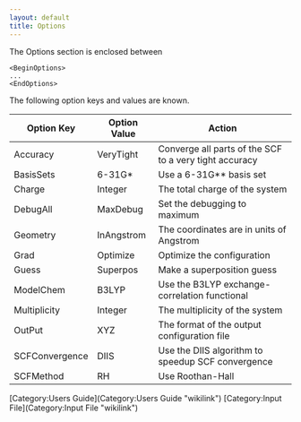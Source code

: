 ```yaml
---
layout: default
title: Options
---
```


The Options section is enclosed between

    <BeginOptions>
    ...
    <EndOptions>

The following option keys and values are known.

|Option Key|Option Value|Action|
|----------|------------|------|
|Accuracy|VeryTight|Converge all parts of the SCF to a very tight accuracy|
|BasisSets|6-31G\*|Use a 6-31G\*\* basis set|
|Charge|Integer|The total charge of the system|
|DebugAll|MaxDebug|Set the debugging to maximum|
|Geometry|InAngstrom|The coordinates are in units of Angstrom|
|Grad|Optimize|Optimize the configuration|
|Guess|Superpos|Make a superposition guess|
|ModelChem|B3LYP|Use the B3LYP exchange-correlation functional|
|Multiplicity|Integer|The multiplicity of the system|
|OutPut|XYZ|The format of the output configuration file|
|SCFConvergence|DIIS|Use the DIIS algorithm to speedup SCF convergence|
|SCFMethod|RH|Use Roothan-Hall|

[Category:Users Guide](Category:Users Guide "wikilink") [Category:Input File](Category:Input File "wikilink")
